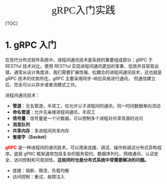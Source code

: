 <div align=center><font face="黑体" size=6>gRPC入门实践</font></div>

[TOC]



# 1. gRPC 入门

在现代分布式软件系统中，进程间通讯技术是系统的重要组成部分；gRPC 于 RESTful 技术对比，使用 RESTful 实现进程间通讯更加的笨重、低效并且容易出错，通常从设计角度讲，我们需要扩展性强、松耦合的进程间通讯技术，这也就是 gRPC 技术的优势所在。gRPC 主要采用同步-响应风格进行通讯， 但通信建立后，完全可以以异步或者流模式工作。

进程间通讯技术：

* **管道**：无名管道，半双工，仅允许父子进程间的通讯，同一时间数据单向流动
* **命名管道**：允许无亲缘进程间通讯，半双工
* **信号量**：信号量是一个计数器，可以控制多个进程对共享资源的访问
* **消息队列**
* **共享内存**：多进程间共享内存
* **套接字（Socket）**



<font color=red>**gRPC**</font> 是一种进程间的通讯技术，可以用来连接、调试、操作和调试分布式异构程序。底层 gPRC 框架通常包括复杂的服务契约、数据序列化、网络通讯、认证安全、访问控制和可观测性。<font><b>这些同时也是分布式系统中常需要解决的问题。</b></font>

* 连接：熔断、限流、负载均衡
* 访问控制：重试、故障注入
